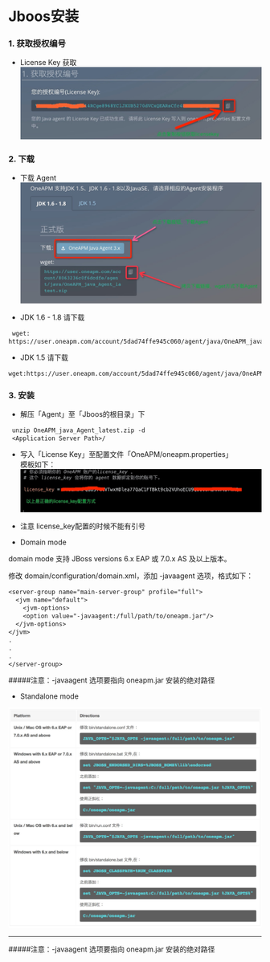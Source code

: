 # Jboos安装
### 1. 获取授权编号

* License Key 获取<br>
 ![](/images/license_keyget01.png)

### 2. 下载
* 下载 Agent
 ![](/images/agent_download01.png)

* JDK 1.6 - 1.8  请下载
```
 wget: https://user.oneapm.com/account/5dad74ffe945c060/agent/java/OneAPM_java_Agent_latest.zip
 ```

* JDK 1.5 请下载
 ```
 wget:https://user.oneapm.com/account/5dad74ffe945c060/agent/java/OneAPM_java_Agent_legacy.zip
  ```

### 3. 安装

* 解压「Agent」至「Jboos的根目录」下
```
 unzip OneAPM_java_Agent_latest.zip -d
 <Application Server Path>/
 ```

* 写入「License Key」至配置文件「OneAPM/oneapm.properties」<br>
 模板如下：<br>
 ![](/images/ailicense_key01.png)

* 注意 license_key配置的时候不能有引号


* Domain mode

 domain mode 支持 JBoss versions 6.x EAP 或 7.0.x AS 及以上版本。

 修改 domain/configuration/domain.xml，添加 -javaagent 选项，格式如下：
```
<server-group name="main-server-group" profile="full">
  <jvm name="default">
    <jvm-options>
    <option value="-javaagent:/full/path/to/oneapm.jar"/>
  </jvm-options>
</jvm>
.
.
.
</server-group>
```
#####注意：-javaagent 选项要指向 oneapm.jar 安装的绝对路径
* Standalone mode

 ![](/images/jbossinstall.png)

 ***
 #####注意：-javaagent 选项要指向 oneapm.jar 安装的绝对路径

